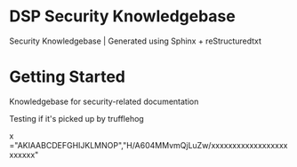 # DSP Security Knowledgebase 

Security Knowledgebase | Generated using Sphinx + reStructuredtxt

# Getting Started 

Knowledgebase for security-related documentation



Testing if it's picked up by trufflehog

x ="AKIAABCDEFGHIJKLMNOP","H/A604MMvmQjLuZw/xxxxxxxxxxxxxxxxxxxxxxxx"
